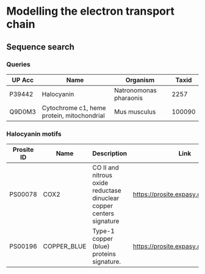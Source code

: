 # Modelling the electron transport chain

## Sequence search
### Queries
|UP Acc| Name | Organism | Taxid |
|-----------|------|----------|-------|
|P39442 | Halocyanin | Natronomonas pharaonis | 2257 |
|Q9D0M3 | Cytochrome c1, heme protein, mitochondrial | Mus musculus | 100090 |


### Halocyanin motifs
|Prosite ID | Name | Description | Link |
|-----------|------| ---- | --- |
|PS00078 | COX2 | CO II and nitrous oxide reductase dinuclear copper centers signature | https://prosite.expasy.org/PS00078 |
|PS00196 | COPPER_BLUE  | Type-1 copper (blue) proteins signature. | https://prosite.expasy.org/PS00196 |
